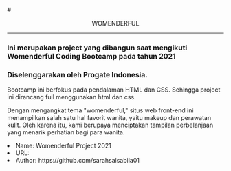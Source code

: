 #<center>WOMENDERFUL <br> </center><hr>
###  Ini merupakan project yang dibangun saat mengikuti Womenderful Coding Bootcamp pada tahun 2021
### Diselenggarakan oleh Progate Indonesia.

Bootcamp ini berfokus pada pendalaman HTML dan CSS. Sehingga project ini dirancang full menggunakan html dan css.


Dengan mengangkat tema "womenderful," situs web front-end ini menampilkan salah satu hal favorit wanita, yaitu makeup dan perawatan kulit. Oleh karena itu, kami berupaya menciptakan tampilan perbelanjaan yang menarik perhatian bagi para wanita.

<li> Name: Womenderful Project 2021
<li> URL: 
<li> Author: https://github.com/sarahsalsabila01